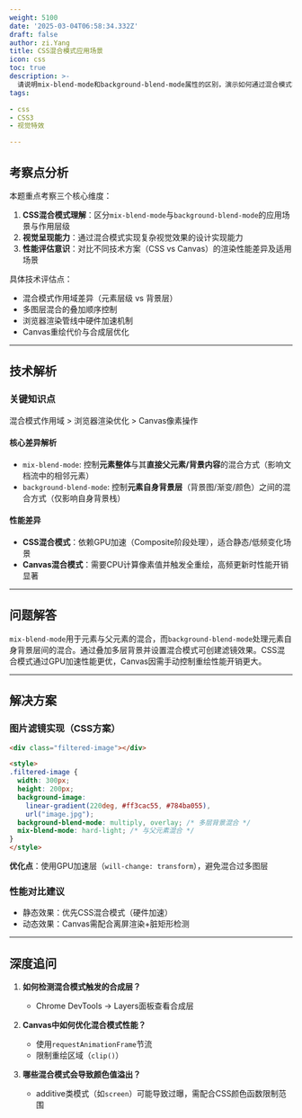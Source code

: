 ```yaml
---
weight: 5100
date: '2025-03-04T06:58:34.332Z'
draft: false
author: zi.Yang
title: CSS混合模式应用场景
icon: css
toc: true
description: >-
  请说明mix-blend-mode和background-blend-mode属性的区别，演示如何通过混合模式实现图片滤镜效果，并分析其与Canvas混合模式的性能差异。
tags:

- css
- CSS3
- 视觉特效

---
```


## 考察点分析

本题重点考察三个核心维度：

1. **CSS混合模式理解**：区分`mix-blend-mode`与`background-blend-mode`的应用场景与作用层级
2. **视觉呈现能力**：通过混合模式实现复杂视觉效果的设计实现能力
3. **性能评估意识**：对比不同技术方案（CSS vs Canvas）的渲染性能差异及适用场景

具体技术评估点：

- 混合模式作用域差异（元素层级 vs 背景层）
- 多图层混合的叠加顺序控制
- 浏览器渲染管线中硬件加速机制
- Canvas重绘代价与合成层优化

---

## 技术解析

### 关键知识点

混合模式作用域 > 浏览器渲染优化 > Canvas像素操作

#### 核心差异解析

- `mix-blend-mode`: 控制**元素整体**与其**直接父元素/背景内容**的混合方式（影响文档流中的相邻元素）
- `background-blend-mode`: 控制**元素自身背景层**（背景图/渐变/颜色）之间的混合方式（仅影响自身背景栈）

#### 性能差异

- **CSS混合模式**：依赖GPU加速（Composite阶段处理），适合静态/低频变化场景
- **Canvas混合模式**：需要CPU计算像素值并触发全重绘，高频更新时性能开销显著

---

## 问题解答

`mix-blend-mode`用于元素与父元素的混合，而`background-blend-mode`处理元素自身背景层间的混合。通过叠加多层背景并设置混合模式可创建滤镜效果。CSS混合模式通过GPU加速性能更优，Canvas因需手动控制重绘性能开销更大。

---

## 解决方案

### 图片滤镜实现（CSS方案）

```html
<div class="filtered-image"></div>

<style>
.filtered-image {
  width: 300px;
  height: 200px;
  background-image: 
    linear-gradient(220deg, #ff3cac55, #784ba055),
    url("image.jpg");
  background-blend-mode: multiply, overlay; /* 多层背景混合 */
  mix-blend-mode: hard-light; /* 与父元素混合 */
}
</style>
```

**优化点**：使用GPU加速层（`will-change: transform`），避免混合过多图层

### 性能对比建议

- 静态效果：优先CSS混合模式（硬件加速）
- 动态效果：Canvas需配合离屏渲染+脏矩形检测

---

## 深度追问

1. **如何检测混合模式触发的合成层？**
   - Chrome DevTools → Layers面板查看合成层

2. **Canvas中如何优化混合模式性能？**
   - 使用`requestAnimationFrame`节流
   - 限制重绘区域（`clip()`）

3. **哪些混合模式会导致颜色值溢出？**
   - additive类模式（如`screen`）可能导致过曝，需配合CSS颜色函数限制范围
